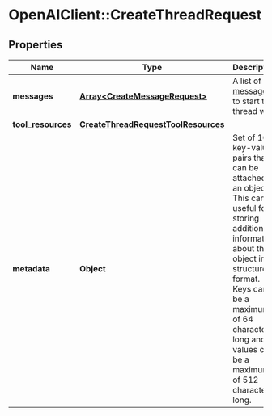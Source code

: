 # OpenAIClient::CreateThreadRequest

## Properties
Name | Type | Description | Notes
------------ | ------------- | ------------- | -------------
**messages** | [**Array&lt;CreateMessageRequest&gt;**](CreateMessageRequest.md) | A list of [messages](/docs/api-reference/messages) to start the thread with. | [optional] 
**tool_resources** | [**CreateThreadRequestToolResources**](CreateThreadRequestToolResources.md) |  | [optional] 
**metadata** | **Object** | Set of 16 key-value pairs that can be attached to an object. This can be useful for storing additional information about the object in a structured format. Keys can be a maximum of 64 characters long and values can be a maximum of 512 characters long.  | [optional] 

